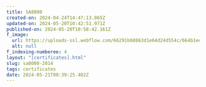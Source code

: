 ```yaml
---
title: SA8000
created-on: 2024-04-24T14:47:13.065Z
updated-on: 2024-05-20T10:42:51.971Z
published-on: 2024-05-20T10:58:42.161Z
f_image:
  url: https://uploads-ssl.webflow.com/66291b60863d1e64d24d554c/664b1eeeec9b7c26d380295b_SAAS_Logo.jpg
  alt: null
f_indexing-numberee: 4
layout: "[certificates].html"
slug: sa8000-2014
tags: certificates
date: 2024-05-21T08:39:25.402Z
---
```

